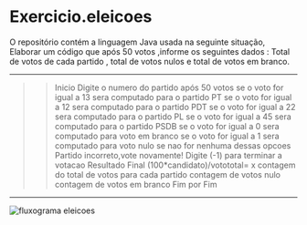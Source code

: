 # Exercicio.eleicoes
O repositório contém a linguagem Java usada na seguinte situação, Elaborar um código que após 50 votos ,informe os seguintes dados :  Total de votos de cada partido , total de votos nulos e total de votos em branco.
*************************************
>>Inicio
Digite o numero do partido 
após 50 votos 
se o voto for igual a 13 sera computado para o partido PT
se o voto for igual a 12 sera computado para o partido PDT
se o voto for igual a 22 sera computado para o partido PL
se o voto for igual a 45 sera computado para o partido PSDB
se o voto for igual a 0 sera computado para voto em branco
se o voto for igual a 1 sera computado para voto nulo
se nao for nenhuma dessas opcoes 
Partido incorreto,vote novamente!
Digite (-1) para terminar a votacao
Resultado Final
(100*candidato)/votototal= x
contagem do total de votos para cada partido
contagem de votos nulo
contagem de votos em branco
Fim por Fim
**************************************************
![fluxograma eleicoes](https://user-images.githubusercontent.com/99374140/169672979-620363fd-ae1a-49a4-9d5b-63e45c0a972b.png)
